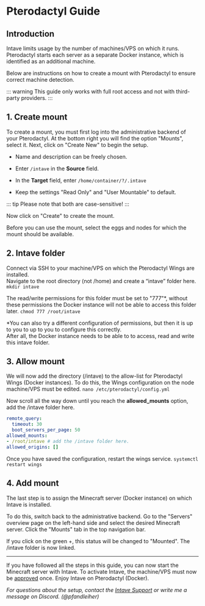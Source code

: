 # Pterodactyl Guide

## Introduction

Intave limits usage by the number of machines/VPS on which it runs.<br> 
Pterodactyl starts each server as a separate Docker instance, which is identified as an additional machine. 

Below are instructions on how to create a mount with Pterodactyl to ensure correct machine detection.

::: warning
This guide only works with full root access and not with third-party providers.
:::

## 1. Create mount

To create a mount, you must first log into the administrative backend of your Pterodactyl. At the bottom right you will find the option "Mounts", select it. Next, click on "Create New" to begin the setup.

- Name and description can be freely chosen.

- Enter `/intave` in the **Source** field.

- In the **Target** field, enter `/home/container/?/.intave`

- Keep the settings "Read Only" and "User Mountable" to default.

::: tip
Please note that both are case-sensitive!
:::

Now click on "Create" to create the mount.


Before you can use the mount, select the eggs and nodes for which the mount should be available.

## 2. Intave folder

Connect via SSH to your machine/VPS on which the Pterodactyl Wings are installed.<br>
Navigate to the root directory (not /home) and create a “intave” folder here. `mkdir intave`

The read/write permissions for this folder must be set to "777"\*, without these permissions the Docker instance will not be able to access this folder later. `chmod 777 /root/intave`

\*You can also try a different configuration of permissions, but then it is up to you to up to you to configure this correctly.<br>
After all, the Docker instance needs to be able to to access, read and write this intave folder.

## 3. Allow mount

We will now add the directory (/intave) to the allow-list for Pterodactyl Wings (Docker instances). To do this, the Wings configuration on the node machine/VPS must be edited. `nano /etc/pterodactyl/config.yml`

Now scroll all the way down until you reach the **allowed_mounts** option, add the /intave folder here.

```yaml
remote_query:
  timeout: 30
  boot_servers_per_page: 50
allowed_mounts:
- /root/intave # add the /intave folder here.
allowed_origins: []
```

Once you have saved the configuration, restart the wings service. `systemctl restart wings`

## 4. Add mount

The last step is to assign the Minecraft server (Docker instance) on which Intave is installed. 

To do this, switch back to the administrative backend. Go to the "Servers" overview page on the left-hand side and select the desired Minecraft server. Click the "Mounts" tab in the top navigation bar.

If you click on the green +, this status will be changed to "Mounted". The /intave folder is now linked.

---

If you have followed all the steps in this guide, you can now start the Minecraft server with Intave. To activate Intave, the machine/VPS must now be [approved](https://app.intave.ac/hardware) once. Enjoy Intave on Pterodactyl (Docker).

*For questions about the setup, contact the [Intave Support](https://app.intave.ac/go/discord) or write me a message on Discord. (@pfandleiher)*
